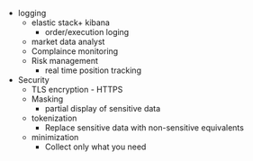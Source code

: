
- logging
    - elastic stack+ kibana
        - order/execution loging
    - market data analyst
    - Complaince monitoring
    - Risk management
        - real time position tracking
- Security
    - TLS encryption - HTTPS
    - Masking
        - partial display of sensitive data
    - tokenization
        - Replace sensitive data with non-sensitive equivalents
    - minimization
        - Collect only what you need